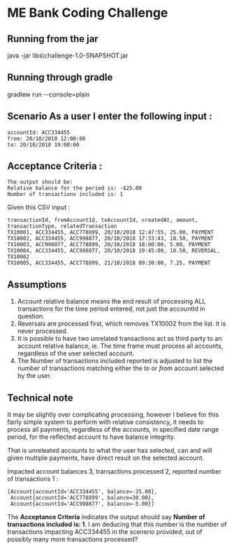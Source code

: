 # ME Bank Coding Challenge


## Running from the jar
java -jar libs\challenge-1.0-SNAPSHOT.jar

## Running through gradle
gradlew run --console=plain


## Scenario As a user I enter the following input :
    accountId: ACC334455
    from: 20/10/2018 12:00:00
    to: 20/10/2018 19:00:00

## Acceptance Criteria  :
	The output should be:
	Relative balance for the period is: -$25.00
	Number of transactions included is: 1 


Given this CSV input :
```csv
transactionId, fromAccountId, toAccountId, createdAt, amount, transactionType, relatedTransaction
TX10001, ACC334455, ACC778899, 20/10/2018 12:47:55, 25.00, PAYMENT
TX10002, ACC334455, ACC998877, 20/10/2018 17:33:43, 10.50, PAYMENT
TX10003, ACC998877, ACC778899, 20/10/2018 18:00:00, 5.00, PAYMENT
TX10004, ACC334455, ACC998877, 20/10/2018 19:45:00, 10.50, REVERSAL, TX10002
TX10005, ACC334455, ACC778899, 21/10/2018 09:30:00, 7.25, PAYMENT
```


## Assumptions
1. Account relative balance means the end result of processing ALL transactions for the time period entered, not just the accountId in question.
2. Reversals are processed first, which removes TX10002 from the list.  it is never processed.
3. It is possible to have two unrelated transactions act as third party to an account relative balance, ie. The time frame must  process all accounts, regardless of the user selected account.
4. The Number of transactions included reported is adjusted to list the number of transactions matching either the *to* or *from* account selected by the user.

## Technical note
It may be slightly over complicating processing, however I believe for this fairly simple system to perform with relative consistency, it
needs to process all payments, regardless of the accounts, in specified date range period, for the reflected account to have balance integrity.

That is unreleated accounts to what the user has selected, can and will given multiple payments, have direct result on the selected account.


Impacted account balances 3, transactions processed 2, reported number of transactions 1  :

    [Account{accountId='ACC334455', balance=-25.00}, 
     Account{accountId='ACC778899', balance=30.00}, 
     Account{accountId='ACC998877', balance=-5.00}]

The **Acceptance Criteria** indicates the output should say **Number of transactions included is: 1**.
I am deducing that this number is the number of transactions impacting ACC334455 in the scenerio provided, out of possibly many
more transactions processed?


